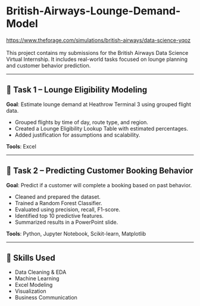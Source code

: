 # British-Airways-Lounge-Demand-Model
https://www.theforage.com/simulations/british-airways/data-science-yqoz<br><br>
This project contains my submissions for the British Airways Data Science Virtual Internship. It includes real-world tasks focused on lounge planning and customer behavior prediction.

---

## 📌 Task 1 – Lounge Eligibility Modeling
**Goal**: Estimate lounge demand at Heathrow Terminal 3 using grouped flight data.
- Grouped flights by time of day, route type, and region.
- Created a Lounge Eligibility Lookup Table with estimated percentages.
- Added justification for assumptions and scalability.

**Tools**: Excel

---

## 🤖 Task 2 – Predicting Customer Booking Behavior
**Goal**: Predict if a customer will complete a booking based on past behavior.
- Cleaned and prepared the dataset.
- Trained a Random Forest Classifier.
- Evaluated using precision, recall, F1-score.
- Identified top 10 predictive features.
- Summarized results in a PowerPoint slide.

**Tools**: Python, Jupyter Notebook, Scikit-learn, Matplotlib

---

## 🧠 Skills Used
- Data Cleaning & EDA  
- Machine Learning  
- Excel Modeling  
- Visualization  
- Business Communication
